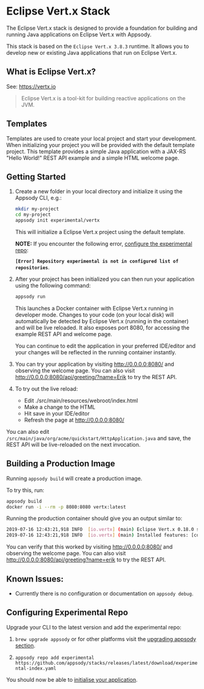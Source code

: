 # Eclipse Vert.x Stack

The Eclipse Vert.x stack is designed to provide a foundation for building and running Java applications on Eclipse Vert.x with Appsody.

This stack is based on the `Eclipse Vert.x 3.8.3` runtime. It allows you to develop new or existing Java applications that run on Eclipse Vert.x.

## What is Eclipse Vert.x?

See: https://vertx.io

> Eclipse Vert.x is a tool-kit for building reactive applications on the JVM.

## Templates

Templates are used to create your local project and start your development. When initializing your project you will be provided with the default template project. This template provides a simple Java application with a JAX-RS "Hello World!" REST API example and a simple HTML welcome page.

## Getting Started

1. Create a new folder in your local directory and initialize it using the Appsody CLI, e.g.:

    ```bash
    mkdir my-project
    cd my-project
    appsody init experimental/vertx
    ```
    This will initialize a Eclipse Vert.x project using the default template.

    **NOTE:** If you encounter the following error, [configure the experimental repo](#Configuring-Experimental-Repo):

    **`[Error] Repository experimental is not in configured list of repositories`**.

1. After your project has been initialized you can then run your application using the following command:

    ```bash
    appsody run
    ```

    This launches a Docker container with Eclipse Vert.x running in developer mode. Changes to your code (on your local disk) will automatically be detected by Eclipse Vert.x (running in the container) and will be live reloaded. It also exposes port 8080, for accessing the example REST API and welcome page.

    You can continue to edit the application in your preferred IDE/editor and your changes will be reflected in the running container instantly.

3. You can try your application by visiting http://0.0.0.0:8080/ and observing the welcome page. You can also visit http://0.0.0.0:8080/api/greeting/?name=Erik to try the REST API.

4. To try out the live reload:

    - Edit ./src/main/resources/webroot/index.html
    - Make a change to the HTML
    - Hit save in your IDE/editor
    - Refresh the page at http://0.0.0.0:8080/

You can also edit `/src/main/java/org/acme/quickstart/HttpApplication.java` and save, the REST API will be live-reloaded on the next invocation.

## Building a Production Image
Running `appsody build` will create a production image.

To try this, run:

```bash
appsody build
docker run -i --rm -p 8080:8080 vertx:latest
```

Running the production container should give you an output similar to:

```bash
2019-07-16 12:43:21,918 INFO  [io.vertx] (main) Eclipse Vert.x 0.18.0 started in 0.006s. Listening on: http://0.0.0.0:8080
2019-07-16 12:43:21,918 INFO  [io.vertx] (main) Installed features: [cdi, resteasy]
```

You can verify that this worked by visiting http://0.0.0.0:8080/ and observing the welcome page. You can also visit http://0.0.0.0:8080/api/greeting?name=erik to try the REST API.

## Known Issues:

- Currently there is no configuration or documentation on `appsody debug`.

## Configuring Experimental Repo

Upgrade your CLI to the latest version and add the experimental repo:

1. `brew upgrade appsody` or for other platforms visit the [upgrading appsody section](https://appsody.dev/docs/getting-started/installation).

2. `appsody repo add experimental https://github.com/appsody/stacks/releases/latest/download/experimental-index.yaml`

You should now be able to [initialise your application](#Getting-Started).
